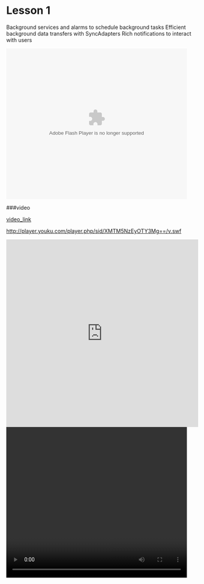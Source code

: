 # Lesson 1

Background services and alarms to schedule background tasks
Efficient background data transfers with SyncAdapters
Rich notifications to interact with users

<embed src="http://player.youku.com/player.php/sid/XMTM5NzEyOTY3Mg==/v.swf" allowFullScreen="true" quality="high" width="480" height="400" align="middle" allowScriptAccess="always" type="application/x-shockwave-flash"></embed>

###video

[video_link](http://player.youku.com/player.php/sid/XMTM5NzEyOTY3Mg==/v.swf)

<script async class="speakerdeck-embed" data-id="c96ebfd513cf41ddba7d1f09a6029aca" data-ratio="1.33333333333333" src="//speakerdeck.com/assets/embed.js"></script>

http://player.youku.com/player.php/sid/XMTM5NzEyOTY3Mg==/v.swf

<iframe height=498 width=510 src="http://player.youku.com/embed/XMTM5NzEyOTY3Mg==" frameborder=0 allowfullscreen></iframe>

<video width="480" height="400" controls autoplay>
  <object data="movie.mp4" width="320" height="240">
    <embed width="320" height="240" src="http://player.youku.com/player.php/sid/XMTM5NzEyOTY3Mg==/v.swf">
  </object>
</video>